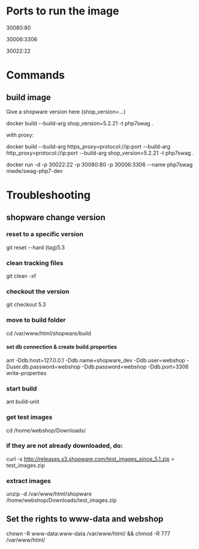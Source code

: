 # Ports to run the image
30080:80

30006:3306

30022:22

# Commands

## build image
Give a shopware version here (shop_version=...)

docker build --build-arg shop_version=5.2.21 -t php7swag .

with proxy:

docker build --build-arg https_proxy=protocol://ip:port --build-arg http_proxy=protocol://ip:port --build-arg shop_version=5.2.21 -t php7swag .

docker run -d -p 30022:22 -p 30080:80 -p 30006:3306 --name php7swag niwde/swag-php7-dev

# Troubleshooting

## shopware change version

### reset to a specific version
git reset --hard (tag)5.3
### clean tracking files
git clean -xf
### checkout the version
git checkout 5.3
### move to build folder
cd /var/www/html/shopware/build
#### set db connection & create build.properties
ant -Ddb.host=127.0.0.1 -Ddb.name=shopware_dev -Ddb.user=webshop -Duser.db.password=webshop -Ddb.password=webshop -Ddb.port=3306 write-properties
### start build
ant build-unit
### get test images
cd /home/webshop/Downloads/
### if they are not already downloaded, do:
curl -s http://releases.s3.shopware.com/test_images_since_5.1.zip > test_images.zip
### extract images
unzip -d /var/www/html/shopware /home/webshop/Downloads/test_images.zip

## Set the rights to www-data and webshop
chown -R www-data:www-data /var/www/html/ && chmod -R 777 /var/www/html/

